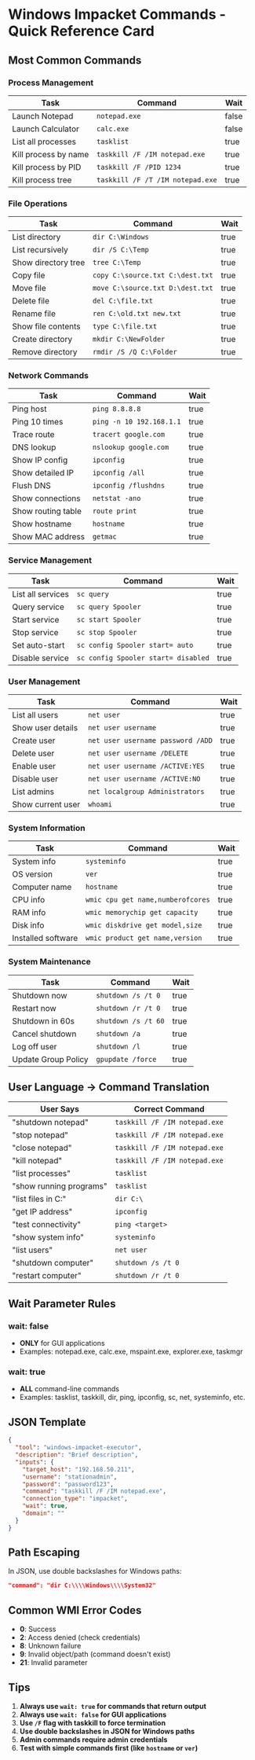 # Windows Impacket Commands - Quick Reference Card

## Most Common Commands

### Process Management

| Task | Command | Wait |
|------|---------|------|
| Launch Notepad | `notepad.exe` | false |
| Launch Calculator | `calc.exe` | false |
| List all processes | `tasklist` | true |
| Kill process by name | `taskkill /F /IM notepad.exe` | true |
| Kill process by PID | `taskkill /F /PID 1234` | true |
| Kill process tree | `taskkill /F /T /IM notepad.exe` | true |

### File Operations

| Task | Command | Wait |
|------|---------|------|
| List directory | `dir C:\Windows` | true |
| List recursively | `dir /S C:\Temp` | true |
| Show directory tree | `tree C:\Temp` | true |
| Copy file | `copy C:\source.txt C:\dest.txt` | true |
| Move file | `move C:\source.txt D:\dest.txt` | true |
| Delete file | `del C:\file.txt` | true |
| Rename file | `ren C:\old.txt new.txt` | true |
| Show file contents | `type C:\file.txt` | true |
| Create directory | `mkdir C:\NewFolder` | true |
| Remove directory | `rmdir /S /Q C:\Folder` | true |

### Network Commands

| Task | Command | Wait |
|------|---------|------|
| Ping host | `ping 8.8.8.8` | true |
| Ping 10 times | `ping -n 10 192.168.1.1` | true |
| Trace route | `tracert google.com` | true |
| DNS lookup | `nslookup google.com` | true |
| Show IP config | `ipconfig` | true |
| Show detailed IP | `ipconfig /all` | true |
| Flush DNS | `ipconfig /flushdns` | true |
| Show connections | `netstat -ano` | true |
| Show routing table | `route print` | true |
| Show hostname | `hostname` | true |
| Show MAC address | `getmac` | true |

### Service Management

| Task | Command | Wait |
|------|---------|------|
| List all services | `sc query` | true |
| Query service | `sc query Spooler` | true |
| Start service | `sc start Spooler` | true |
| Stop service | `sc stop Spooler` | true |
| Set auto-start | `sc config Spooler start= auto` | true |
| Disable service | `sc config Spooler start= disabled` | true |

### User Management

| Task | Command | Wait |
|------|---------|------|
| List all users | `net user` | true |
| Show user details | `net user username` | true |
| Create user | `net user username password /ADD` | true |
| Delete user | `net user username /DELETE` | true |
| Enable user | `net user username /ACTIVE:YES` | true |
| Disable user | `net user username /ACTIVE:NO` | true |
| List admins | `net localgroup Administrators` | true |
| Show current user | `whoami` | true |

### System Information

| Task | Command | Wait |
|------|---------|------|
| System info | `systeminfo` | true |
| OS version | `ver` | true |
| Computer name | `hostname` | true |
| CPU info | `wmic cpu get name,numberofcores` | true |
| RAM info | `wmic memorychip get capacity` | true |
| Disk info | `wmic diskdrive get model,size` | true |
| Installed software | `wmic product get name,version` | true |

### System Maintenance

| Task | Command | Wait |
|------|---------|------|
| Shutdown now | `shutdown /s /t 0` | true |
| Restart now | `shutdown /r /t 0` | true |
| Shutdown in 60s | `shutdown /s /t 60` | true |
| Cancel shutdown | `shutdown /a` | true |
| Log off user | `shutdown /l` | true |
| Update Group Policy | `gpupdate /force` | true |

## User Language → Command Translation

| User Says | Correct Command |
|-----------|----------------|
| "shutdown notepad" | `taskkill /F /IM notepad.exe` |
| "stop notepad" | `taskkill /F /IM notepad.exe` |
| "close notepad" | `taskkill /F /IM notepad.exe` |
| "kill notepad" | `taskkill /F /IM notepad.exe` |
| "list processes" | `tasklist` |
| "show running programs" | `tasklist` |
| "list files in C:\" | `dir C:\` |
| "get IP address" | `ipconfig` |
| "test connectivity" | `ping <target>` |
| "show system info" | `systeminfo` |
| "list users" | `net user` |
| "shutdown computer" | `shutdown /s /t 0` |
| "restart computer" | `shutdown /r /t 0` |

## Wait Parameter Rules

### wait: false
- **ONLY** for GUI applications
- Examples: notepad.exe, calc.exe, mspaint.exe, explorer.exe, taskmgr

### wait: true
- **ALL** command-line commands
- Examples: tasklist, taskkill, dir, ping, ipconfig, sc, net, systeminfo, etc.

## JSON Template

```json
{
  "tool": "windows-impacket-executor",
  "description": "Brief description",
  "inputs": {
    "target_host": "192.168.50.211",
    "username": "stationadmin",
    "password": "password123",
    "command": "taskkill /F /IM notepad.exe",
    "connection_type": "impacket",
    "wait": true,
    "domain": ""
  }
}
```

## Path Escaping

In JSON, use double backslashes for Windows paths:
```json
"command": "dir C:\\\\Windows\\\\System32"
```

## Common WMI Error Codes

- **0**: Success
- **2**: Access denied (check credentials)
- **8**: Unknown failure
- **9**: Invalid object/path (command doesn't exist)
- **21**: Invalid parameter

## Tips

1. **Always use `wait: true` for commands that return output**
2. **Always use `wait: false` for GUI applications**
3. **Use `/F` flag with taskkill to force termination**
4. **Use double backslashes in JSON for Windows paths**
5. **Admin commands require admin credentials**
6. **Test with simple commands first (like `hostname` or `ver`)**